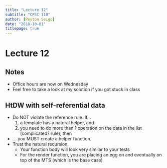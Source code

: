 ```yaml
---
title: "Lecture 12"
subtitle: "CPSC 110"
author: [Peyton Seigo]
date: "2018-10-01"
titlepage: true
---
```


# Lecture 12

## Notes

- Office hours are now on Wednesday
- Feel free to take a look at my solution if you got stuck in class

## HtDW with self-referential data

- Do NOT violate the reference rule. If...
    1. a template has a natural helper, and
    2. you need to do more than 1 operation on the data in the list (complicated? rule), then
- ... you MUST create a helper function.
- Trust the natural recursion.
  - Your function body will look very similar to your tests
  - For the render function, you are placing an egg on <whatever else exists> and eventually on top of the MTS (which is the base case)
